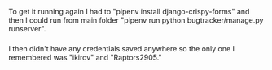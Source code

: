 To get it running again I had to "pipenv install django-crispy-forms" and then I could run from main folder "pipenv run python bugtracker/manage.py runserver".

###
I then didn't have any credentials saved anywhere so the only one I remembered was "ikirov" and "Raptors2905."